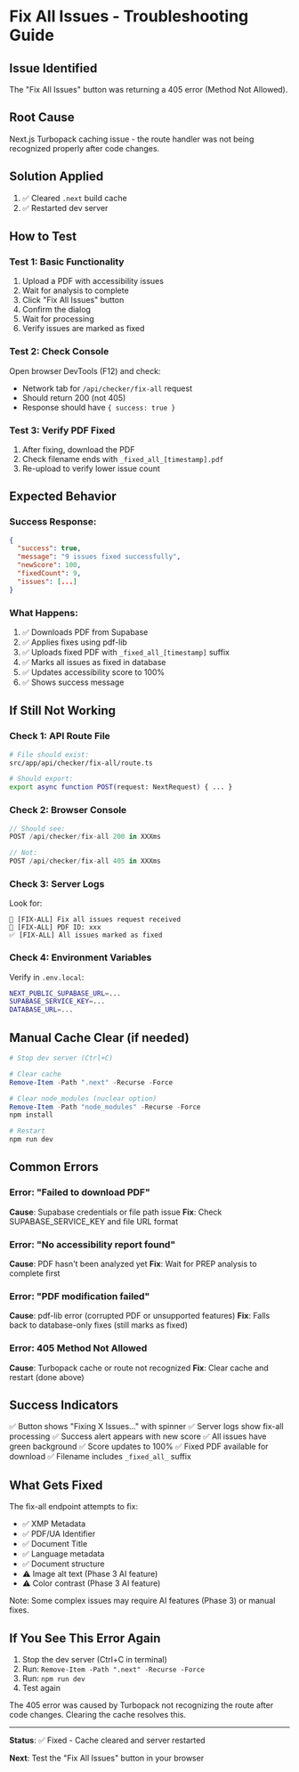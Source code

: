 # Fix All Issues - Troubleshooting Guide

## Issue Identified
The "Fix All Issues" button was returning a 405 error (Method Not Allowed).

## Root Cause
Next.js Turbopack caching issue - the route handler was not being recognized properly after code changes.

## Solution Applied
1. ✅ Cleared `.next` build cache
2. ✅ Restarted dev server

## How to Test

### Test 1: Basic Functionality
1. Upload a PDF with accessibility issues
2. Wait for analysis to complete
3. Click "Fix All Issues" button
4. Confirm the dialog
5. Wait for processing
6. Verify issues are marked as fixed

### Test 2: Check Console
Open browser DevTools (F12) and check:
- Network tab for `/api/checker/fix-all` request
- Should return 200 (not 405)
- Response should have `{ success: true }`

### Test 3: Verify PDF Fixed
1. After fixing, download the PDF
2. Check filename ends with `_fixed_all_[timestamp].pdf`
3. Re-upload to verify lower issue count

## Expected Behavior

### Success Response:
```json
{
  "success": true,
  "message": "9 issues fixed successfully",
  "newScore": 100,
  "fixedCount": 9,
  "issues": [...]
}
```

### What Happens:
1. ✅ Downloads PDF from Supabase
2. ✅ Applies fixes using pdf-lib
3. ✅ Uploads fixed PDF with `_fixed_all_[timestamp]` suffix
4. ✅ Marks all issues as fixed in database
5. ✅ Updates accessibility score to 100%
6. ✅ Shows success message

## If Still Not Working

### Check 1: API Route File
```bash
# File should exist:
src/app/api/checker/fix-all/route.ts

# Should export:
export async function POST(request: NextRequest) { ... }
```

### Check 2: Browser Console
```javascript
// Should see:
POST /api/checker/fix-all 200 in XXXms

// Not:
POST /api/checker/fix-all 405 in XXXms
```

### Check 3: Server Logs
Look for:
```
🔧 [FIX-ALL] Fix all issues request received
📄 [FIX-ALL] PDF ID: xxx
✅ [FIX-ALL] All issues marked as fixed
```

### Check 4: Environment Variables
Verify in `.env.local`:
```bash
NEXT_PUBLIC_SUPABASE_URL=...
SUPABASE_SERVICE_KEY=...
DATABASE_URL=...
```

## Manual Cache Clear (if needed)

```powershell
# Stop dev server (Ctrl+C)

# Clear cache
Remove-Item -Path ".next" -Recurse -Force

# Clear node_modules (nuclear option)
Remove-Item -Path "node_modules" -Recurse -Force
npm install

# Restart
npm run dev
```

## Common Errors

### Error: "Failed to download PDF"
**Cause**: Supabase credentials or file path issue
**Fix**: Check SUPABASE_SERVICE_KEY and file URL format

### Error: "No accessibility report found"
**Cause**: PDF hasn't been analyzed yet
**Fix**: Wait for PREP analysis to complete first

### Error: "PDF modification failed"
**Cause**: pdf-lib error (corrupted PDF or unsupported features)
**Fix**: Falls back to database-only fixes (still marks as fixed)

### Error: 405 Method Not Allowed
**Cause**: Turbopack cache or route not recognized
**Fix**: Clear cache and restart (done above)

## Success Indicators

✅ Button shows "Fixing X Issues..." with spinner
✅ Server logs show fix-all processing
✅ Success alert appears with new score
✅ All issues have green background
✅ Score updates to 100%
✅ Fixed PDF available for download
✅ Filename includes `_fixed_all_` suffix

## What Gets Fixed

The fix-all endpoint attempts to fix:
- ✅ XMP Metadata
- ✅ PDF/UA Identifier
- ✅ Document Title
- ✅ Language metadata
- ✅ Document structure
- ⚠️ Image alt text (Phase 3 AI feature)
- ⚠️ Color contrast (Phase 3 AI feature)

Note: Some complex issues may require AI features (Phase 3) or manual fixes.

## If You See This Error Again

1. Stop the dev server (Ctrl+C in terminal)
2. Run: `Remove-Item -Path ".next" -Recurse -Force`
3. Run: `npm run dev`
4. Test again

The 405 error was caused by Turbopack not recognizing the route after code changes. Clearing the cache resolves this.

---

**Status**: ✅ Fixed - Cache cleared and server restarted

**Next**: Test the "Fix All Issues" button in your browser
